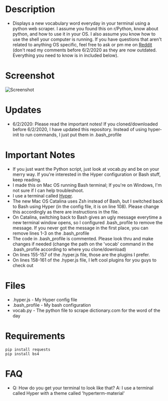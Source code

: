 # Description
- Displays a new vocabulary word everyday in your terminal using a python web scraper. I assume you found this on r/Python, know about python, and how to use it in your OS. I also assume you know how to use the shell your computer is running. If you have questions that aren't related to anything OS specific, feel free to ask or pm me on [Reddit](https://reddit.com/user/ImportantDesk) (don't read my comments before 6/2/2020 as they are now outdated. Everything you need to know is in included below).

# Screenshot
![Screenshot](https://i.imgur.com/IfwgKjL.png)

# Updates
- 6/2/2020: Please read the important notes! If you cloned/downloaded before 6/2/2020, I have updated this repository. Instead of using hyper-init to run commands, I just put them in .bash_profile

# Important Notes
- If you just want the Python script, just look at vocab.py and be on your merry way. If you're interested in the Hyper configuration or Bash stuff, keep reading.
- I made this on Mac OS running Bash terminal; If you're on Windows, I'm not sure if I can help troubleshoot.
- I use a terminal called [Hyper](https://hyper.is).
- The new Mac OS Catalina uses Zsh instead of Bash, but I switched back to Bash using Hyper (in the config file, it is on line 108). Please change this accordingly as there are instructions in the file.
- On Catalina, switching back to Bash gives an ugly message everytime a new terminal window opens, so I configured .bash_profile to remove the message. If you never got the message in the first place, you can remove lines 1-3 on the .bash_profile
- The code in .bash_profile is commented. Please look thru and make changes if needed (change the path on the 'vocab' command in the .bash_profile according to where you clone/download)
- On lines 155-157 of the .hyper.js file, those are the plugins I prefer.
- On lines 158-161 of the .hyper.js file, I left cool plugins for you guys to check out

# Files
- .hyper.js - My Hyper config file
- .bash_profile - My bash configuration
- vocab.py - The python file to scrape dictionary.com for the word of the day

# Requirements
```pip install requests``` <br>
```pip install bs4```

# FAQ
- Q: How do you get your terminal to look like that? A: I use a terminal called Hyper with a theme called 'hyperterm-material'
